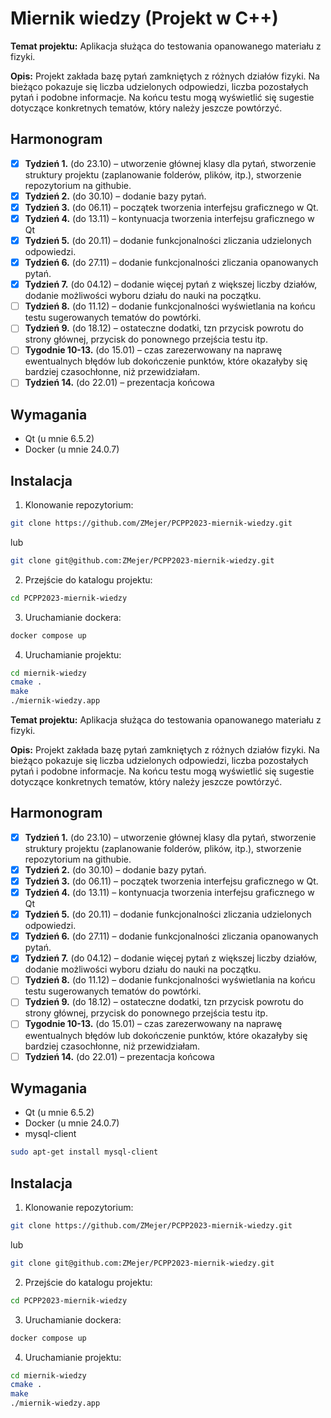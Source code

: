 
# Miernik wiedzy (Projekt w C++)

**Temat projektu:** Aplikacja służąca do testowania opanowanego materiału z fizyki. 

**Opis:** Projekt zakłada bazę pytań zamkniętych z różnych działów fizyki. Na bieżąco pokazuje się liczba udzielonych odpowiedzi, liczba pozostałych pytań i podobne informacje. Na końcu testu mogą wyświetlić się sugestie dotyczące konkretnych tematów, który należy jeszcze powtórzyć.  

## Harmonogram

- [x]  **Tydzień 1.** (do 23.10) – utworzenie głównej klasy dla pytań, stworzenie struktury projektu (zaplanowanie folderów, plików, itp.), stworzenie repozytorium na githubie.  
- [x]  **Tydzień 2.** (do 30.10) – dodanie bazy pytań.  
- [x]  **Tydzień 3.** (do 06.11) – początek tworzenia interfejsu graficznego w Qt.  
- [x]  **Tydzień 4.** (do 13.11) – kontynuacja tworzenia interfejsu graficznego w Qt  
- [x]  **Tydzień 5.** (do 20.11) – dodanie funkcjonalności zliczania udzielonych odpowiedzi.  
- [x]  **Tydzień 6.** (do 27.11) – dodanie funkcjonalności zliczania opanowanych pytań.  
- [x]  **Tydzień 7.** (do 04.12) – dodanie więcej pytań z większej liczby działów, dodanie możliwości wyboru działu do nauki na początku.   
- [ ]  **Tydzień 8.** (do 11.12) – dodanie funkcjonalności wyświetlania na końcu testu sugerowanych tematów do powtórki.  
- [ ]  **Tydzień 9.** (do 18.12) – ostateczne dodatki, tzn przycisk powrotu do strony głównej, przycisk do ponownego przejścia testu itp.  
- [ ]  **Tygodnie 10-13.** (do 15.01) – czas zarezerwowany na naprawę ewentualnych błędów lub dokończenie punktów, które okazałyby się bardziej czasochłonne, niż przewidziałam.  
- [ ]  **Tydzień 14.** (do 22.01) – prezentacja końcowa

## Wymagania

- Qt (u mnie 6.5.2)
- Docker (u mnie 24.0.7)

## Instalacja

1. Klonowanie repozytorium:
```bash
git clone https://github.com/ZMejer/PCPP2023-miernik-wiedzy.git
```
lub 
```bash
git clone git@github.com:ZMejer/PCPP2023-miernik-wiedzy.git
```

2. Przejście do katalogu projektu:
```bash
cd PCPP2023-miernik-wiedzy
```

3. Uruchamianie dockera:
```bash
docker compose up
```
4. Uruchamianie projektu:
```bash
cd miernik-wiedzy
cmake .
make
./miernik-wiedzy.app
```


**Temat projektu:** Aplikacja służąca do testowania opanowanego materiału z fizyki. 

**Opis:** Projekt zakłada bazę pytań zamkniętych z różnych działów fizyki. Na bieżąco pokazuje się liczba udzielonych odpowiedzi, liczba pozostałych pytań i podobne informacje. Na końcu testu mogą wyświetlić się sugestie dotyczące konkretnych tematów, który należy jeszcze powtórzyć.  

## Harmonogram

- [x]  **Tydzień 1.** (do 23.10) – utworzenie głównej klasy dla pytań, stworzenie struktury projektu (zaplanowanie folderów, plików, itp.), stworzenie repozytorium na githubie.  
- [x]  **Tydzień 2.** (do 30.10) – dodanie bazy pytań.  
- [x]  **Tydzień 3.** (do 06.11) – początek tworzenia interfejsu graficznego w Qt.  
- [x]  **Tydzień 4.** (do 13.11) – kontynuacja tworzenia interfejsu graficznego w Qt  
- [x]  **Tydzień 5.** (do 20.11) – dodanie funkcjonalności zliczania udzielonych odpowiedzi.  
- [x]  **Tydzień 6.** (do 27.11) – dodanie funkcjonalności zliczania opanowanych pytań.  
- [x]  **Tydzień 7.** (do 04.12) – dodanie więcej pytań z większej liczby działów, dodanie możliwości wyboru działu do nauki na początku.   
- [ ]  **Tydzień 8.** (do 11.12) – dodanie funkcjonalności wyświetlania na końcu testu sugerowanych tematów do powtórki.  
- [ ]  **Tydzień 9.** (do 18.12) – ostateczne dodatki, tzn przycisk powrotu do strony głównej, przycisk do ponownego przejścia testu itp.  
- [ ]  **Tygodnie 10-13.** (do 15.01) – czas zarezerwowany na naprawę ewentualnych błędów lub dokończenie punktów, które okazałyby się bardziej czasochłonne, niż przewidziałam.  
- [ ]  **Tydzień 14.** (do 22.01) – prezentacja końcowa

## Wymagania

- Qt (u mnie 6.5.2)
- Docker (u mnie 24.0.7)
- mysql-client
```bash
sudo apt-get install mysql-client
```

## Instalacja

1. Klonowanie repozytorium:
```bash
git clone https://github.com/ZMejer/PCPP2023-miernik-wiedzy.git
```
lub 
```bash
git clone git@github.com:ZMejer/PCPP2023-miernik-wiedzy.git
```

2. Przejście do katalogu projektu:
```bash
cd PCPP2023-miernik-wiedzy
```

3. Uruchamianie dockera:
```bash
docker compose up
```
4. Uruchamianie projektu:
```bash
cd miernik-wiedzy
cmake .
make
./miernik-wiedzy.app
```
